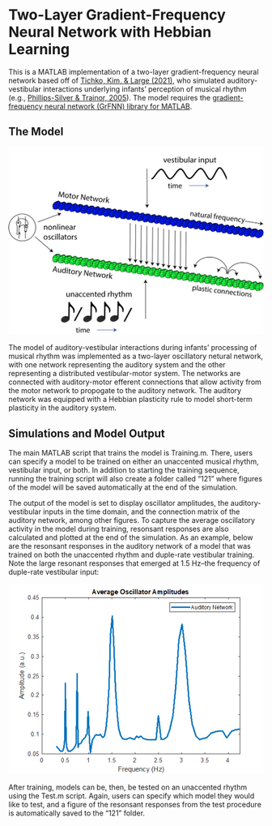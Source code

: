 
<!-- README.md is generated from README.Rmd. Please edit that file -->

# Two-Layer Gradient-Frequency Neural Network with Hebbian Learning

<!-- badges: start -->

<!-- badges: end -->

This is a MATLAB implementation of a two-layer gradient-frequency neural
network based off of [Tichko, Kim, & Large
(2021)](https://onlinelibrary.wiley.com/doi/10.1111/desc.13103),
who simulated auditory-vestibular interactions underlying infants’
perception of musical rhythm (e.g., [Phillips-Silver &
Trainor, 2005](https://science.sciencemag.org/content/308/5727/1430.abstract?casa_token=7m08V2fNsVMAAAAA:xoGCt6u7BKMu6pMT7I71NHdZ8tjGIdVYiFBpyuhOYJXcZrYS1Phu0-v28g3jE0g_vFz9FYqDHH2zNw)).
The model requires the [gradient-frequency neural network (GrFNN)
library for
MATLAB](https://github.com/MusicDynamicsLab/GrFNNToolbox).

## The Model

<p align="center">

<img src="ReadMeFigs/PhillipsSilver_Network.png" alt="Architecture of the two-layer neural network."
width="600px">

</p>

The model of auditory-vestibular interactions during infants’ processing
of musical rhythm was implemented as a two-layer oscillatory netural
network, with one network representing the auditory system and the other
representing a distributed vestibular-motor system. The networks are
connected with auditory-motor efferent connections that allow activity
from the motor network to propogate to the auditory network. The
auditory network was equipped with a Hebbian plasticity rule to model
short-term plasticity in the auditory system.

## Simulations and Model Output

The main MATLAB script that trains the model is Training.m. There, users
can specify a model to be trained on either an unaccented musical
rhythm, vestibular input, or both. In addition to starting the training
sequence, running the training script will also create a folder called
“121” where figures of the model will be saved automatically at the
end of the simulation.

The output of the model is set to display oscillator amplitudes, the
auditory-vestibular inputs in the time domain, and the connection matrix
of the auditory network, among other figures. To capture the average
oscillatory activity in the model during training, resonsant responses
are also calculated and plotted at the end of the simulation. As an
example, below are the resonsant responses in the auditory network of a
model that was trained on both the unaccented rhythm and duple-rate
vestibular training. Note the large resonant responses that emerged at
1.5 Hz–the frequency of duple-rate vestibular input:

<p align="center">

<img src="ReadMeFigs/ResonsantResponses.png" alt="ResonantResponses."
width="600px">

</p>

After training, models can be, then, be tested on an unaccented rhythm
using the Test.m script. Again, users can specify which model they would
like to test, and a figure of the resonsant responses from the test
procedure is automatically saved to the “121” folder.
